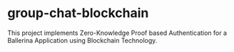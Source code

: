 # group-chat-blockchain
This project implements Zero-Knowledge Proof based Authentication for a Ballerina Application using Blockchain Technology.
